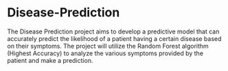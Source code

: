 # Disease-Prediction
The Disease Prediction project aims to develop a predictive model that can accurately predict the likelihood of a patient having a certain disease based on their symptoms. The project will utilize the Random Forest algorithm (Highest Accuracy) to analyze the various symptoms provided by the patient and make a prediction.
